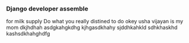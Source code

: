 ### Django developer assemble
for milk supply
Do what you really distined to do okey
usha vijayan is my mom
dkjhdhah asdgkahgkdhg kjhgasdkhahy sjddhkahkld sdhkhaskhd kashsdkhahghdfg

